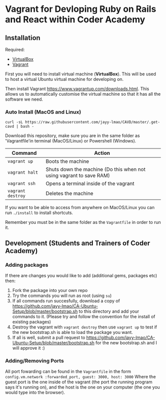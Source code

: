 # Vagrant for Devloping Ruby on Rails and React within Coder Academy

## Installation

Required:
- [VirtualBox](https://www.virtualbox.org/wiki/Downloads) 
- [Vagrant](https://www.vagrantup.com/downloads.html.)

First you will need to install virtual machine (**VirtualBox**).  This will be used to host a virtual Ubuntu virtual machine for developing on.

Then install Vagrant https://www.vagrantup.com/downloads.html. This allows us to automatically customise the virtual machine so that it has all the software we need.

### Auto Install (MacOS and Linux)

`curl -sL https://raw.githubusercontent.com/jayy-lmao/CAVD/master/.get-cavd | bash -`


Download this repository, make sure you are in the same folder as 'Vagrantfile'in terminal (MacOS/Linux) or Powershell (Windows).

| Command             | Action                                                              |
| ------------------- | ---------------------------------                                   |
| `vagrant up`        | Boots the machine                                                   |
| `vagrant halt`      | Shuts down the machine (Do this when not using vagrant to save RAM) |
| `vagrant ssh`       | Opens a terminal inside of the vagrant                                     |
| `vagrant destroy`   | Deletes the machine                                                 |

If you want to be able to access from anywhere on MacOS/Linux you can run `./install` to install shortcuts.

Remember you must be in the same folder as the `Vagrantfile` in order to run it.

## Development (Students and Trainers of Coder Academy)

### Adding packages

If there are changes you would like to add (additional gems, packages etc) then:
1. Fork the package into your own repo
2. Try the commands you will run as root (using `su`)
3. If all commands run succesfully, download a copy of https://github.com/jayy-lmao/CA-Ubuntu-Setup/blob/master/bootstrap.sh to this directory and add your commands to it. (Please try and follow the convention for the install of existing packages)
4. Destroy the vagrant with `vagrant destroy` then use `vagrant up` to test if the new bootstrap.sh is able to load the package you want.
5. If all is well, submit a pull request to https://github.com/jayy-lmao/CA-Ubuntu-Setup/blob/master/bootstrap.sh for the new bootstrap.sh and I will approve it :)

### Adding/Removing Ports

All port fowarding can be found in the `Vagrantfile` in the form
`config.vm.network :forwarded_port, guest: 3000, host: 3000`
Where the guest port is the one inside of the vagrant (the port the running program says it's running on), and the host is the one on your computer (the one you would type into the browser).


